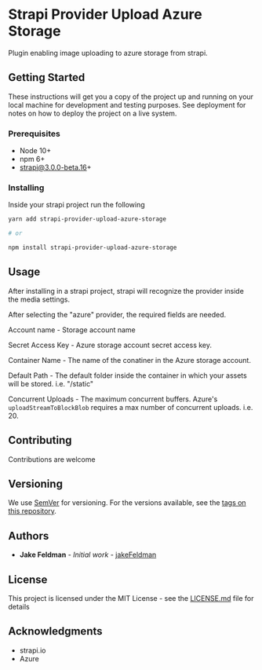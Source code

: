 # Strapi Provider Upload Azure Storage

Plugin enabling image uploading to azure storage from strapi.

## Getting Started

These instructions will get you a copy of the project up and running on your local machine for development and testing purposes. See deployment for notes on how to deploy the project on a live system.

### Prerequisites

* Node 10+
* npm 6+
* strapi@3.0.0-beta.16+

### Installing

Inside your strapi project run the following

```sh
yarn add strapi-provider-upload-azure-storage

# or

npm install strapi-provider-upload-azure-storage
```

## Usage

After installing in a strapi project, strapi will recognize the provider inside the media settings.

After selecting the "azure" provider, the required fields are needed.

Account name - Storage account name

Secret Access Key - Azure storage account secret access key.

Container Name - The name of the conatiner in the Azure storage account.

Default Path - The default folder inside the container in which your assets will be stored. i.e. "/static"

Concurrent Uploads - The maximum concurrent buffers. Azure's `uploadStreamToBlockBlob` requires a max number of concurrent uploads. i.e. 20.

## Contributing

Contributions are welcome

## Versioning

We use [SemVer](http://semver.org/) for versioning. For the versions available, see the [tags on this repository](https://github.com/jakeFeldman/strapi-provider-upload-azure-storage/releases).

## Authors

* **Jake Feldman** - *Initial work* - [jakeFeldman](https://github.com/jakeFeldman)

## License

This project is licensed under the MIT License - see the [LICENSE.md](LICENSE.md) file for details

## Acknowledgments

* strapi.io
* Azure
